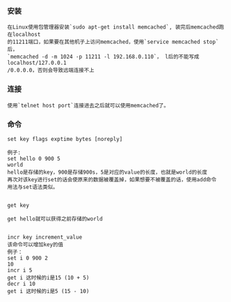 ### 安装

	在Linux使用包管理器安装`sudo apt-get install memcached`, 装完后memcached跑在localhost
	的11211端口，如果要在其他机子上访问memcached，使用`service memcached stop`后，
	`memcached -d -m 1024 -p 11211 -l 192.168.0.110`， l后的不能写成localhost/127.0.0.1
	/0.0.0.0，否则会导致远端连接不上

### 连接

	使用`telnet host port`连接进去之后就可以使用memcached了。

### 命令

	set key flags exptime bytes [noreply] 
	
	例子:
	set hello 0 900 5
	world
	hello是存储的key，900是存储900s，5是对应的value的长度，也就是world的长度
	再次对该key进行set的话会使原来的数据被覆盖掉，如果想要不被覆盖的话，使用add命令
	用法与set语法类似。


	get key

	get hello就可以获得之前存储的world

	
	incr key increment_value
	该命令可以增加key的值
	例子：
	set i 0 900 2
	10
	incr i 5
	get i 这时候的i是15 (10 + 5)
	decr i 10
	get i 这时候的i是5 (15 - 10)
